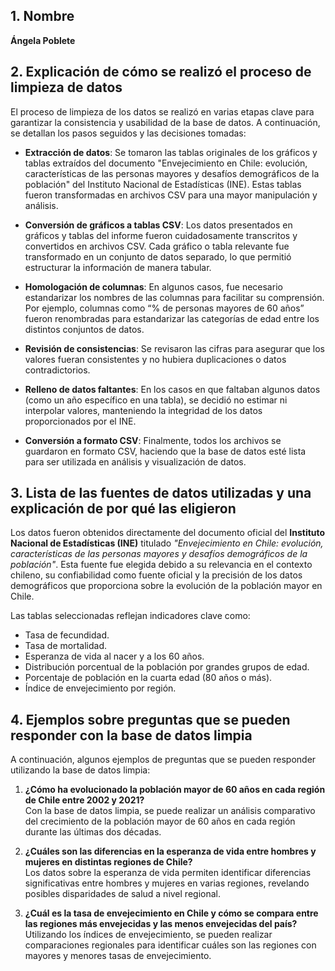 ## 1. Nombre
**Ángela Poblete**

## 2. Explicación de cómo se realizó el proceso de limpieza de datos

El proceso de limpieza de los datos se realizó en varias etapas clave para garantizar la consistencia y usabilidad de la base de datos. A continuación, se detallan los pasos seguidos y las decisiones tomadas:

- **Extracción de datos**: Se tomaron las tablas originales de los gráficos y tablas extraídos del documento "Envejecimiento en Chile: evolución, características de las personas mayores y desafíos demográficos de la población" del Instituto Nacional de Estadísticas (INE). Estas tablas fueron transformadas en archivos CSV para una mayor manipulación y análisis.

- **Conversión de gráficos a tablas CSV**: Los datos presentados en gráficos y tablas del informe fueron cuidadosamente transcritos y convertidos en archivos CSV. Cada gráfico o tabla relevante fue transformado en un conjunto de datos separado, lo que permitió estructurar la información de manera tabular.

- **Homologación de columnas**: En algunos casos, fue necesario estandarizar los nombres de las columnas para facilitar su comprensión. Por ejemplo, columnas como “% de personas mayores de 60 años” fueron renombradas para estandarizar las categorías de edad entre los distintos conjuntos de datos.

- **Revisión de consistencias**: Se revisaron las cifras para asegurar que los valores fueran consistentes y no hubiera duplicaciones o datos contradictorios.

- **Relleno de datos faltantes**: En los casos en que faltaban algunos datos (como un año específico en una tabla), se decidió no estimar ni interpolar valores, manteniendo la integridad de los datos proporcionados por el INE.

- **Conversión a formato CSV**: Finalmente, todos los archivos se guardaron en formato CSV, haciendo que la base de datos esté lista para ser utilizada en análisis y visualización de datos.

## 3. Lista de las fuentes de datos utilizadas y una explicación de por qué las eligieron

Los datos fueron obtenidos directamente del documento oficial del **Instituto Nacional de Estadísticas (INE)** titulado *"Envejecimiento en Chile: evolución, características de las personas mayores y desafíos demográficos de la población"*. Esta fuente fue elegida debido a su relevancia en el contexto chileno, su confiabilidad como fuente oficial y la precisión de los datos demográficos que proporciona sobre la evolución de la población mayor en Chile. 

Las tablas seleccionadas reflejan indicadores clave como:

- Tasa de fecundidad.
- Tasa de mortalidad.
- Esperanza de vida al nacer y a los 60 años.
- Distribución porcentual de la población por grandes grupos de edad.
- Porcentaje de población en la cuarta edad (80 años o más).
- Índice de envejecimiento por región.

## 4. Ejemplos sobre preguntas que se pueden responder con la base de datos limpia

A continuación, algunos ejemplos de preguntas que se pueden responder utilizando la base de datos limpia:

1. **¿Cómo ha evolucionado la población mayor de 60 años en cada región de Chile entre 2002 y 2021?**  
   Con la base de datos limpia, se puede realizar un análisis comparativo del crecimiento de la población mayor de 60 años en cada región durante las últimas dos décadas.

2. **¿Cuáles son las diferencias en la esperanza de vida entre hombres y mujeres en distintas regiones de Chile?**  
   Los datos sobre la esperanza de vida permiten identificar diferencias significativas entre hombres y mujeres en varias regiones, revelando posibles disparidades de salud a nivel regional.

3. **¿Cuál es la tasa de envejecimiento en Chile y cómo se compara entre las regiones más envejecidas y las menos envejecidas del país?**  
   Utilizando los índices de envejecimiento, se pueden realizar comparaciones regionales para identificar cuáles son las regiones con mayores y menores tasas de envejecimiento.

